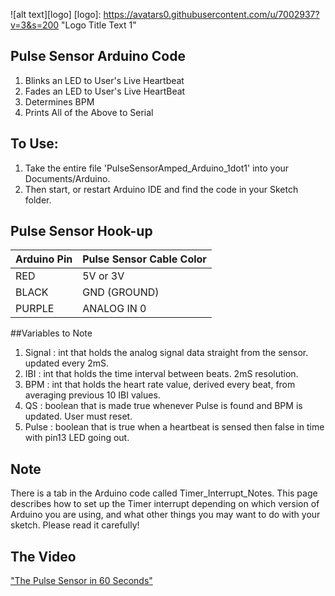 ![alt text][logo]
[logo]: https://avatars0.githubusercontent.com/u/7002937?v=3&s=200 "Logo Title Text 1"

## Pulse Sensor Arduino Code
1. Blinks an LED to User's Live Heartbeat   
2. Fades an LED to User's Live HeartBeat
3. Determines BPM
4. Prints All of the Above to Serial

## To Use:
1. Take the entire file 'PulseSensorAmped_Arduino_1dot1' into your Documents/Arduino.
2. Then start, or restart Arduino IDE and find the code in your Sketch folder.


## Pulse Sensor Hook-up
Arduino Pin   | Pulse Sensor Cable Color
------------- | -------------
RED           | 5V or 3V   
BLACK         | GND (GROUND)
PURPLE        | ANALOG IN 0

##Variables to Note
1. Signal :    int that holds the analog signal data straight from the sensor. updated every 2mS.
2. IBI  :      int that holds the time interval between beats. 2mS resolution.
3. BPM  :      int that holds the heart rate value, derived every beat, from averaging previous 10 IBI values.
4. QS  :       boolean that is made true whenever Pulse is found and BPM is updated. User must reset.
5. Pulse :     boolean that is true when a heartbeat is sensed then false in time with pin13 LED going out.


## Note 
There is a tab in the Arduino code called Timer_Interrupt_Notes. This page describes how to set up the Timer interrupt depending on which version of Arduino you are using, and what other things you may want to do with your sketch. Please read it carefully!

## The Video
<a href="https://vimeo.com/123008578"> "The Pulse Sensor in 60 Seconds"</a>
